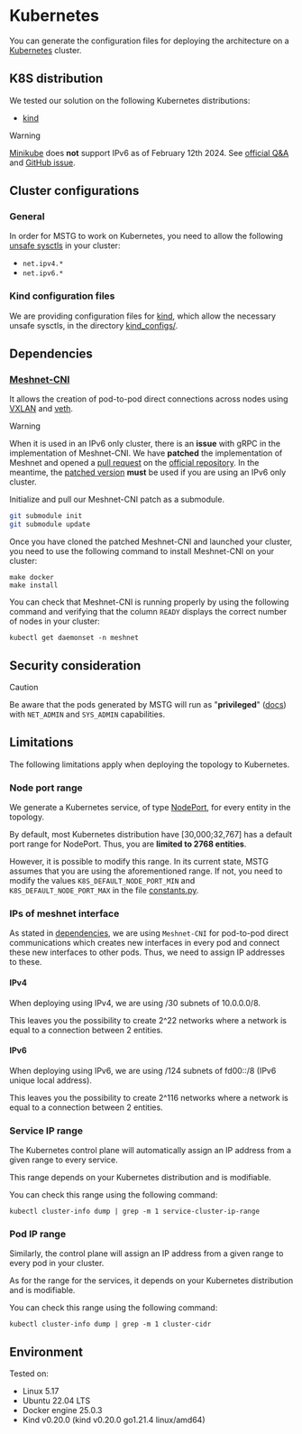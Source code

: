 # Kubernetes

You can generate the configuration files for deploying the architecture on a [Kubernetes](https://kubernetes.io/) cluster.

## K8S distribution

We tested our solution on the following Kubernetes distributions:
- [kind](https://kind.sigs.k8s.io/)

> [!WARNING]
> [Minikube](https://minikube.sigs.k8s.io/docs/) does **not** support IPv6 as of February 12th 2024.
See [official Q&A](https://minikube.sigs.k8s.io/docs/faq/#does-minikube-support-ipv6) and [GitHub issue](https://github.com/kubernetes/minikube/issues/8535).

## Cluster configurations

### General

In order for MSTG to work on Kubernetes, you need to allow the following [unsafe sysctls](https://kubernetes.io/docs/tasks/administer-cluster/sysctl-cluster/#enabling-unsafe-sysctls) in your cluster:
- `net.ipv4.*`
- `net.ipv6.*`

### Kind configuration files

We are providing configuration files for [kind](https://kind.sigs.k8s.io/), which allow the necessary unsafe sysctls, in the directory [kind_configs/](./kind_configs/).

## Dependencies

### [Meshnet-CNI](https://github.com/networkop/meshnet-cni/tree/master)

It allows the creation of pod-to-pod direct connections across nodes using [VXLAN](https://en.wikipedia.org/wiki/Virtual_Extensible_LAN) and [veth](https://man7.org/linux/man-pages/man4/veth.4.html).

> [!WARNING]
> When it is used in an IPv6 only cluster, there is an **issue** with gRPC in the implementation of Meshnet-CNI.
We have **patched** the implementation of Meshnet and opened a [pull request](https://github.com/networkop/meshnet-cni/pull/83) on the [official repository](https://github.com/networkop/meshnet-cni). In the meantime, the [patched version](https://github.com/maxgoffart/meshnet-cni/tree/fix_grpc_ipv6) **must** be used if you are using an IPv6 only cluster.


Initialize and pull our Meshnet-CNI patch as a submodule.

```bash
git submodule init
git submodule update
```

Once you have cloned the patched Meshnet-CNI and launched your cluster, you need to use the following command to install Meshnet-CNI on your cluster:
```shell
make docker
make install
```

You can check that Meshnet-CNI is running properly by using the following command and verifying that the column `READY` displays the correct number of nodes in your cluster:
```shell
kubectl get daemonset -n meshnet
```

## Security consideration

> [!CAUTION]
> Be aware that the pods generated by MSTG will run as "**privileged**" ([docs](https://kubernetes.io/docs/concepts/security/pod-security-standards/#privileged)) with `NET_ADMIN` and `SYS_ADMIN` capabilities.

## Limitations

The following limitations apply when deploying the topology to Kubernetes.

### Node port range

We generate a Kubernetes service, of type [NodePort](https://kubernetes.io/docs/concepts/services-networking/service/#type-nodeport), for every entity in the topology.

By default, most Kubernetes distribution have [30,000;32,767] has a default port range for NodePort.
Thus, you are **limited to 2768 entities**.

However, it is possible to modify this range.
In its current state, MSTG assumes that you are using the aforementioned range.
If not, you need to modify the values `K8S_DEFAULT_NODE_PORT_MIN` and `K8S_DEFAULT_NODE_PORT_MAX` in the file [constants.py](./generator/constants.py).

### IPs of meshnet interface

As stated in [dependencies](#dependencies), we are using `Meshnet-CNI` for pod-to-pod direct communications which creates new interfaces in every pod and connect these new interfaces to other pods. Thus, we need to assign IP addresses to these.

#### IPv4

When deploying using IPv4, we are using /30 subnets of 10.0.0.0/8.

This leaves you the possibility to create 2^22 networks where a network is equal to a connection between 2 entities.

#### IPv6

When deploying using IPv6, we are using /124 subnets of fd00::/8 (IPv6 unique local address).

This leaves you the possibility to create 2^116 networks where a network is equal to a connection between 2 entities.

### Service IP range

The Kubernetes control plane will automatically assign an IP address from a given range to every service.

This range depends on your Kubernetes distribution and is modifiable.

You can check this range using the following command:
```shell
kubectl cluster-info dump | grep -m 1 service-cluster-ip-range
```

### Pod IP range

Similarly, the control plane will assign an IP address from a given range to every pod in your cluster.

As for the range for the services, it depends on your Kubernetes distribution and is modifiable.

You can check this range using the following command:
```shell
kubectl cluster-info dump | grep -m 1 cluster-cidr
```

## Environment

Tested on:
- Linux 5.17
- Ubuntu 22.04 LTS
- Docker engine 25.0.3
- Kind v0.20.0 (kind v0.20.0 go1.21.4 linux/amd64)
